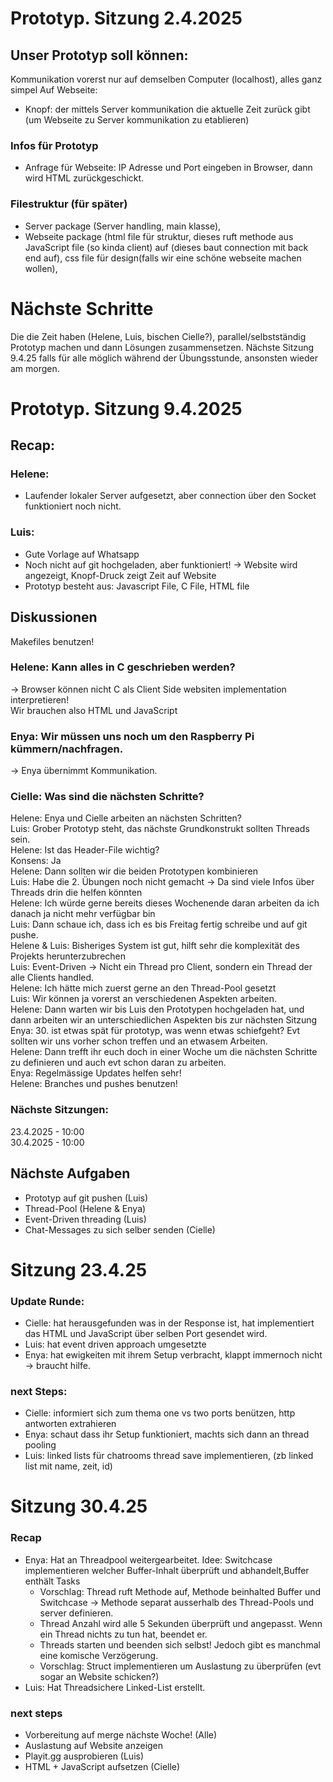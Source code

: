 # Prototyp. Sitzung 2.4.2025
## Unser Prototyp soll können:
Kommunikation vorerst nur auf demselben Computer (localhost), alles ganz simpel
Auf Webseite:
* Knopf: der mittels Server kommunikation die aktuelle Zeit zurück gibt (um Webseite zu Server kommunikation zu etablieren)

### Infos für Prototyp
* Anfrage für Webseite: IP Adresse und Port eingeben in Browser, dann wird HTML zurückgeschickt.

### Filestruktur (für später)
* Server package (Server handling, main klasse),
* Webseite package (html file für struktur, dieses ruft methode aus JavaScript file (so kinda client) auf (dieses baut connection mit back end auf), css file für design(falls wir eine schöne webseite machen wollen),

# Nächste Schritte
Die die Zeit haben (Helene, Luis, bischen Cielle?), parallel/selbstständig Prototyp machen und dann Lösungen zusammensetzen. Nächste Sitzung 9.4.25 falls für alle möglich während der Übungsstunde, ansonsten wieder am morgen.

# Prototyp. Sitzung 9.4.2025
## Recap:
### Helene:
- Laufender lokaler Server aufgesetzt, aber connection über den Socket funktioniert noch nicht.
### Luis:
- Gute Vorlage auf Whatsapp
- Noch nicht auf git hochgeladen, aber funktioniert! -> Website wird angezeigt, Knopf-Druck zeigt Zeit auf Website
- Prototyp besteht aus: Javascript File, C File, HTML file
## Diskussionen
Makefiles benutzen!
### Helene: Kann alles in C geschrieben werden?
-> Browser können nicht C als Client Side websiten implementation interpretieren!  
Wir brauchen also HTML und JavaScript
### Enya: Wir müssen uns noch um den Raspberry Pi kümmern/nachfragen.
-> Enya übernimmt Kommunikation.
### Cielle: Was sind die nächsten Schritte?
Helene: Enya und Cielle arbeiten an nächsten Schritten?  
Luis: Grober Prototyp steht, das nächste Grundkonstrukt sollten Threads sein.  
Helene: Ist das Header-File wichtig?  
Konsens: Ja  
Helene: Dann sollten wir die beiden Prototypen kombinieren   
Luis: Habe die 2. Übungen noch nicht gemacht -> Da sind viele Infos über Threads drin die helfen könnten  
Helene: Ich würde gerne bereits dieses Wochenende daran arbeiten da ich danach ja nicht mehr verfügbar bin  
Luis: Dann schaue ich, dass ich es bis Freitag fertig schreibe und auf git pushe.  
Helene & Luis: Bisheriges System ist gut, hilft sehr die komplexität des Projekts herunterzubrechen  
Luis: Event-Driven -> Nicht ein Thread pro Client, sondern ein Thread der alle Clients handled.  
Helene: Ich hätte mich zuerst gerne an den Thread-Pool gesetzt  
Luis: Wir können ja vorerst an verschiedenen Aspekten arbeiten.  
Helene: Dann warten wir bis Luis den Prototypen hochgeladen hat, und dann arbeiten wir an unterschiedlichen Aspekten bis zur nächsten Sitzung  
Enya: 30. ist etwas spät für prototyp, was wenn etwas schiefgeht? Evt sollten wir uns vorher schon treffen und an etwasem Arbeiten.  
Helene: Dann trefft ihr euch doch in einer Woche um die nächsten Schritte zu definieren und auch evt schon daran zu arbeiten.  
Enya: Regelmässige Updates helfen sehr!  
Helene: Branches und pushes benutzen!  

### Nächste Sitzungen:
23.4.2025 - 10:00  
30.4.2025 - 10:00

## Nächste Aufgaben
- Prototyp auf git pushen (Luis)
- Thread-Pool (Helene & Enya)
- Event-Driven threading (Luis)
- Chat-Messages zu sich selber senden (Cielle)

# Sitzung 23.4.25
### Update Runde:
* Cielle: hat herausgefunden was in der Response ist, hat implementiert das HTML und JavaScript über selben Port gesendet wird.
* Luis: hat event driven approach umgesetzte
* Enya: hat ewigkeiten mit ihrem Setup verbracht, klappt immernoch nicht -> braucht hilfe.

### next Steps:
* Cielle: informiert sich zum thema one vs two ports benützen, http antworten extrahieren
* Enya: schaut dass ihr Setup funktioniert, machts sich dann an thread pooling
* Luis: linked lists für chatrooms thread save implementieren, (zb linked list mit name, zeit, id)

# Sitzung 30.4.25
### Recap
- Enya: Hat an Threadpool weitergearbeitet. Idee: Switchcase implementieren welcher Buffer-Inhalt überprüft und abhandelt,Buffer enthält Tasks
  - Vorschlag: Thread ruft Methode auf, Methode beinhalted Buffer und Switchcase -> Methode separat ausserhalb des Thread-Pools und server definieren.
  - Thread Anzahl wird alle 5 Sekunden überprüft und angepasst. Wenn ein Thread nichts zu tun hat, beendet er.
  - Threads starten und beenden sich selbst! Jedoch gibt es manchmal eine komische Verzögerung.
  - Vorschlag: Struct implementieren um Auslastung zu überprüfen (evt sogar an Website schicken?)
- Luis: Hat Threadsichere Linked-List erstellt.
### next steps
- Vorbereitung auf merge nächste Woche! (Alle)
- Auslastung auf Website anzeigen
- Playit.gg ausprobieren (Luis)
- HTML + JavaScript aufsetzen (Cielle)
